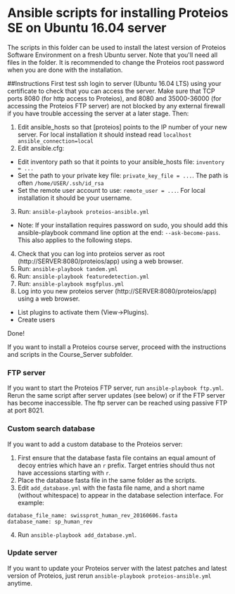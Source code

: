 # Ansible scripts for installing Proteios SE on Ubuntu 16.04 server

The scripts in this folder can be used to install the latest version of Proteios Software Environment on a fresh Ubuntu server. Note that you'll need all files in the folder. It is recommended to change the Proteios root password when you are done with the installation.

##Instructions 
First test ssh login to server (Ubuntu 16.04 LTS) using your certificate to check that you can access the server. Make sure that TCP ports 8080 (for http access to Proteios), and
8080 and 35000-36000 (for accessing the Proteios FTP server) are not blocked by any external firewall if you have trouble accessing the server at a later stage. 
Then:

1. Edit ansible_hosts so that [proteios] points to the IP number of your new server. For local installation it should instead read `localhost ansible_connection=local`
2. Edit ansible.cfg:
  * Edit inventory path so that it points to your ansible_hosts file: `inventory = ...`
  * Set the path to your private key file: `private_key_file = ...`. The path is often `/home/USER/.ssh/id_rsa`
  * Set the remote user account to use: `remote_user = ...`. For local installation it should be your username.
3. Run: `ansible-playbook proteios-ansible.yml`
  - Note: If your installation requires password on sudo, you should add this ansible-playbook command line option at the end: `--ask-become-pass`. This also applies to the following steps.
4. Check that you can log into proteios server as root (http://SERVER:8080/proteios/app) using a web browser.
5. Run: `ansible-playbook tandem.yml`
6. Run: `ansible-playbook featuredetection.yml`
7. Run: `ansible-playbook msgfplus.yml`
8. Log into you new proteios server (http://SERVER:8080/proteios/app) using a web browser. 
  * List plugins to activate them (View->Plugins). 
  * Create users

Done!

If you want to install a Proteios course server, proceed with the instructions and scripts in the Course_Server subfolder.  

### FTP server
If you want to start the Proteios FTP server, run `ansible-playbook ftp.yml`. Rerun the same script after server updates (see below) or if the FTP server has become inaccessible.
The ftp server can be reached using passive FTP at port 8021.  

### Custom search database
If you want to add a custom database to the Proteios server:

 1. First ensure that the database fasta file contains an equal amount of decoy entries which have an `r` prefix. Target entries should thus not have accessions starting with `r`.  
 2. Place the database fasta file in the same folder as the scripts.
 3. Edit `add_database.yml` with the fasta file name, and a short name (without whitespace) to appear in the database selection interface. For example:
```
database_file_name: swissprot_human_rev_20160606.fasta
database_name: sp_human_rev
```
 4. Run `ansible-playbook add_database.yml`.

### Update server
If you want to update your Proteios server with the latest patches and latest version of Proteios, just rerun `ansible-playbook proteios-ansible.yml` anytime.
